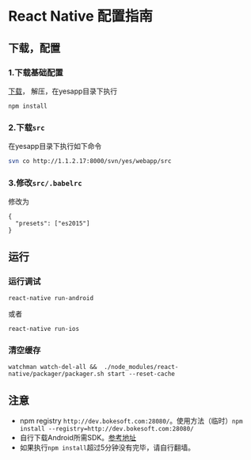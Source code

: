 # React Native 配置指南

## 下载，配置 

### 1.下载基础配置

[下载](https://github.com/zhouzhongyuan/yesapp/archive/master.zip)，
解压，在yesapp目录下执行
```
npm install
```

### 2.下载`src`

在yesapp目录下执行如下命令
```bash
svn co http://1.1.2.17:8000/svn/yes/webapp/src
```

### 3.修改`src/.babelrc`

修改为
```
{
  "presets": ["es2015"]
}
```

## 运行
### 运行调试
```
react-native run-android
```
或者
```
react-native run-ios
```
### 清空缓存
```
watchman watch-del-all &&  ./node_modules/react-native/packager/packager.sh start --reset-cache

```

## 注意
- npm registry `http://dev.bokesoft.com:28080/`。使用方法（临时）`npm install --registry=http://dev.bokesoft.com:28080/`
- 自行下载Android所需SDK。[参考地址](http://www.android-studio.org/)
- 如果执行`npm install`超过5分钟没有完毕，请自行翻墙。